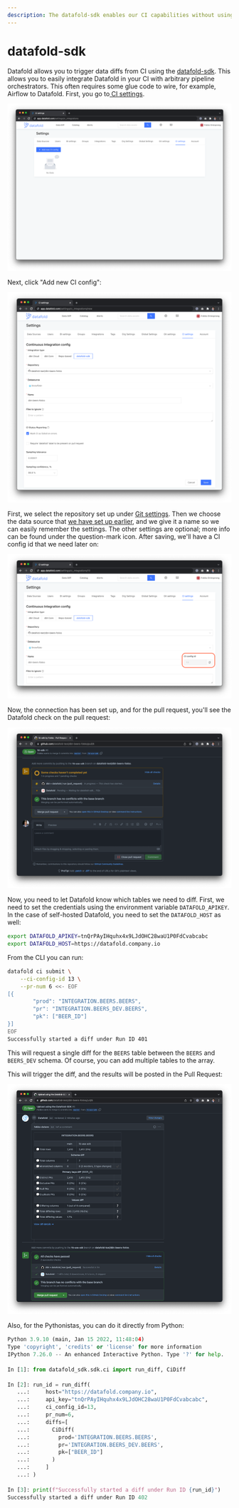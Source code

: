 ```yaml
---
description: The datafold-sdk enables our CI capabilities without using dbt
---
```


# datafold-sdk

Datafold allows you to trigger data diffs from CI using the [datafold-sdk](https://pypi.org/project/datafold-sdk/). This allows you to easily integrate Datafold in your CI with arbitrary pipeline orchestrators. This often requires some glue code to wire, for example, Airflow to Datafold. First, you go to[ CI settings](https://app.datafold.com/settings/ci\_integrations).

![](<../../.gitbook/assets/image (194).png>)

Next, click "Add new CI config":

![](<../../.gitbook/assets/image (7).png>)

First, we select the repository set up under [Git settings](git/). Then we choose the data source that [we have set up earlier](../../getting-started/data-warehouses/), and we give it a name so we can easily remember the settings. The other settings are optional; more info can be found under the question-mark icon. After saving, we'll have a CI config id that we need later on:

![](<../../.gitbook/assets/image (269).png>)

Now, the connection has been set up, and for the pull request, you'll see the Datafold check on the pull request:

![](<../../.gitbook/assets/image (244).png>)

Now, you need to let Datafold know which tables we need to diff. First, we need to set the credentials using the environment variable `DATAFOLD_APIKEY`. In the case of self-hosted Datafold, you need to set the `DATAFOLD_HOST` as well:

```bash
export DATAFOLD_APIKEY=tnQrPAyIHquhx4x9LJdOHC28waU1P0FdCvabcabc
export DATAFOLD_HOST=https://datafold.company.io
```

From the CLI you can run:

```bash
datafold ci submit \
    --ci-config-id 13 \
    --pr-num 6 <<- EOF
[{
        "prod": "INTEGRATION.BEERS.BEERS",
        "pr": "INTEGRATION.BEERS_DEV.BEERS",
        "pk": ["BEER_ID"]
}]
EOF
Successfully started a diff under Run ID 401
```

This will request a single diff for the `BEERS` table between the `BEERS` and `BEERS_DEV` schema. Of course, you can add multiple tables to the array.

This will trigger the diff, and the results will be posted in the Pull Request:

![](<../../.gitbook/assets/image (93).png>)

Also, for the Pythonistas, you can do it directly from Python:

```python
Python 3.9.10 (main, Jan 15 2022, 11:48:04) 
Type 'copyright', 'credits' or 'license' for more information
IPython 7.26.0 -- An enhanced Interactive Python. Type '?' for help.

In [1]: from datafold_sdk.sdk.ci import run_diff, CiDiff

In [2]: run_id = run_diff(
   ...:     host="https://datafold.company.io",
   ...:     api_key="tnQrPAyIHquhx4x9LJdOHC28waU1P0FdCvabcabc",
   ...:     ci_config_id=13,
   ...:     pr_num=6,
   ...:     diffs=[
   ...:       CiDiff(
   ...:         prod='INTEGRATION.BEERS.BEERS',
   ...:         pr='INTEGRATION.BEERS_DEV.BEERS',
   ...:         pk=["BEER_ID"]
   ...:       )
   ...:     ]
   ...: )

In [3]: print(f"Successfully started a diff under Run ID {run_id}")
Successfully started a diff under Run ID 402
```
